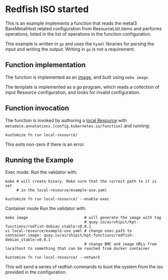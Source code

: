 # Redfish ISO started

This is an example implements a function that reads the metal3 BareMetalHost
related configuration from ResourceList.items and performs operations,
listed in the list of operations in the function configuration.

This example is written in `go` and uses the `kyaml` libraries for parsing the
input and writing the output.  Writing in `go` is not a requirement.

## Function implementation

The function is implemented as an [image](image), and built using `make image`.

The template is implemented as a go program, which reads a collection of input
Resource configuration, and looks for invalid configuration.

## Function invocation

The function is invoked by authoring a [local Resource](local-resource)
with `metadata.annotations.[config.kubernetes.io/function]` and running:

    kustomize fn run local-resource/

This exits non-zero if there is an error.

## Running the Example

Exec mode:
Run the validator with:
    
    make # will create binary. Make sure that the correct path to it is set 
         # in the local-resource/example-use.yaml 

    kustomize fn run local-resource/ --enable-exec

Container mode
Run the validator with:

    make image                         # will generate the image with tag
                                       # quay.io/airshipit/kpt-functions/redfish-debian_stable:v0.0.1
    vi local-resource/example-use.yaml # change exec.path to container.image: quay.io/airshipit/kpt-functions/redfish-debian_stable:v0.0.1
                                       # change BMC and image URLs from localhost to something that can be reached from docker container

    kustomize fn run local-resource/ --network

This will send a series of redfish commands to boot the system from the iso
provided in the configuration.
